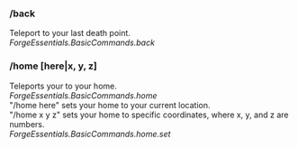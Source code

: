 ### /back  
Teleport to your last death point.  
_ForgeEssentials.BasicCommands.back_  
### /home [here|x, y, z]  
Teleports your to your home.  
_ForgeEssentials.BasicCommands.home_  
 "/home here" sets your home to your current location.  
 "/home x y z" sets your home to specific coordinates, where x, y, and z are numbers.  
_ForgeEssentials.BasicCommands.home.set_  